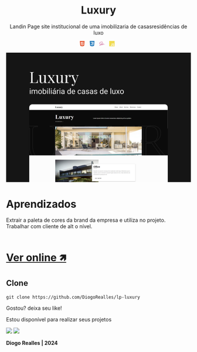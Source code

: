 <div align="center">

  # Luxury
  
  <p>Landin Page site institucional de uma imobilizaria de casasresidências de luxo</p>
  
  <img width="3%" src="https://raw.githubusercontent.com/devicons/devicon/master/icons/html5/html5-plain.svg"> &nbsp;
  <img width="3%" src="https://raw.githubusercontent.com/devicons/devicon/master/icons/css3/css3-plain.svg"> &nbsp;
  <img width="3%" src="https://raw.githubusercontent.com/devicons/devicon/master/icons/sass/sass-original.svg"> &nbsp;
  <img width="3%" src="https://raw.githubusercontent.com/devicons/devicon/master/icons/javascript/javascript-plain.svg"> &nbsp;

  ![Luxury](./assets/img/cover.jpg)
</div>

<div>

  # Aprendizados
  Extrair a paleta de cores da brand da empresa e utiliza no projeto. <br />
  Trabalhar com cliente de alt o nível.
  <br /><br />

  # <b>[Ver online 🡽](https://header-01.softwarealles.repl.co/)</b>

  ## Clone

  ```
  git clone https://github.com/DiogoRealles/lp-luxury
  ```
</div>


<footer>
  <p>Gostou? deixa seu like!</p>
  <p>Estou disponível para realizar seus projetos</p>
  <a href="mailto:diogorealles@hotmail.com"><img src="https://img.shields.io/badge/diogorealles@hotmail.com-1F2D52?style=for-the-badge&logo=gmail&logoColor=white"></a>
  <a href="https://www.linkedin.com/in/diogorealles/"><img src="https://img.shields.io/badge//Diogo Realles-1F2D52?style=for-the-badge&logo=linkedin&logoColor=white"></a>
  
  <p><strong>Diogo Realles | 2024</strong></p>
</footer>
